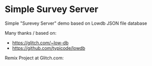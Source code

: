 Simple Survey Server
====================

Simple "Surevey Server" demo based on Lowdb JSON file database

Many thanks / based on:
- https://glitch.com/~low-db
- https://github.com/typicode/lowdb

Remix Project at Glitch.com:
